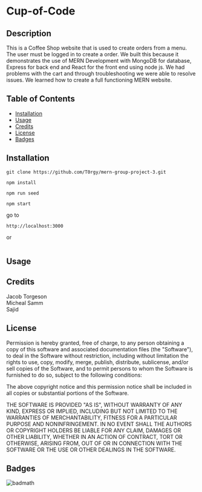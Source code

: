 # Cup-of-Code

## Description

This is a Coffee Shop website that is used to create orders from a menu. The user must be logged in to create a order. We built this because it demonstrates the use of MERN Development with MongoDB for database, Express for back end and React for the front end using node js. We had problems with the cart and through troubleshooting we were able to resolve issues. We learned how to create a full functioning MERN website. 

## Table of Contents


- [Installation](#installation)
- [Usage](#usage)
- [Credits](#credits)
- [License](#license)
- [Badges](#badges)

## Installation

```git
git clone https://github.com/T0rgy/mern-group-project-3.git
```

```nodejs
npm install
```

```nodejs
npm run seed
```

```nodejs
npm start
```

go to
```url
http://localhost:3000
```
or 
```url

```

## Usage



## Credits

Jacob Torgeson<br>
Micheal Samm<br>
Sajid<br>


## License

Permission is hereby granted, free of charge, to any person obtaining a copy
of this software and associated documentation files (the "Software"), to deal
in the Software without restriction, including without limitation the rights
to use, copy, modify, merge, publish, distribute, sublicense, and/or sell
copies of the Software, and to permit persons to whom the Software is
furnished to do so, subject to the following conditions:

The above copyright notice and this permission notice shall be included in all
copies or substantial portions of the Software.

THE SOFTWARE IS PROVIDED "AS IS", WITHOUT WARRANTY OF ANY KIND, EXPRESS OR
IMPLIED, INCLUDING BUT NOT LIMITED TO THE WARRANTIES OF MERCHANTABILITY,
FITNESS FOR A PARTICULAR PURPOSE AND NONINFRINGEMENT. IN NO EVENT SHALL THE
AUTHORS OR COPYRIGHT HOLDERS BE LIABLE FOR ANY CLAIM, DAMAGES OR OTHER
LIABILITY, WHETHER IN AN ACTION OF CONTRACT, TORT OR OTHERWISE, ARISING FROM,
OUT OF OR IN CONNECTION WITH THE SOFTWARE OR THE USE OR OTHER DEALINGS IN THE
SOFTWARE.

## Badges

![badmath](https://img.shields.io/badge/MERN-Development-red)
